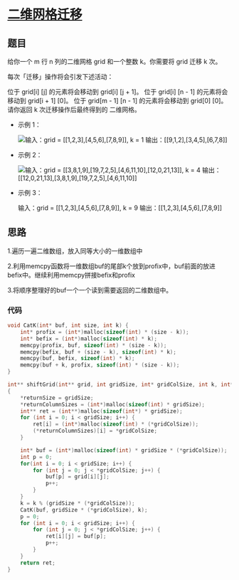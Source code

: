# [二维网格迁移](https://leetcode-cn.com/problems/shift-2d-grid/)

## 题目

给你一个 m 行 n 列的二维网格 grid 和一个整数 k。你需要将 grid 迁移 k 次。

每次「迁移」操作将会引发下述活动：

位于 grid[i] [j] 的元素将会移动到 grid[i] [j + 1]。
位于 grid[i] [n - 1] 的元素将会移动到 grid[i + 1] [0]。
位于 grid[m - 1] [n - 1] 的元素将会移动到 grid[0] [0]。
请你返回 k 次迁移操作后最终得到的 二维网格。

- 示例 1：

  ![](https://assets.leetcode-cn.com/aliyun-lc-upload/uploads/2019/11/16/e1-1.png)输入：grid = [[1,2,3],[4,5,6],[7,8,9]], k = 1
  输出：[[9,1,2],[3,4,5],[6,7,8]]

- 示例 2：

  ![](https://assets.leetcode-cn.com/aliyun-lc-upload/uploads/2019/11/16/e2-1.png)输入：grid = [[3,8,1,9],[19,7,2,5],[4,6,11,10],[12,0,21,13]], k = 4
  输出：[[12,0,21,13],[3,8,1,9],[19,7,2,5],[4,6,11,10]]

- 示例 3：

  输入：grid = [[1,2,3],[4,5,6],[7,8,9]], k = 9
  输出：[[1,2,3],[4,5,6],[7,8,9]]

## 思路

1.遍历一遍二维数组，放入同等大小的一维数组中

2.利用memcpy函数将一维数组buf的尾部k个放到profix中，buf前面的放进	befix中。继续利用memcpy拼接befix和profix

3.将顺序整理好的buf一个一个读到需要返回的二维数组中。

### 代码

```C
void CatK(int* buf, int size, int k) {
    int* profix = (int*)malloc(sizeof(int) * (size - k));
    int* befix = (int*)malloc(sizeof(int) * k);
    memcpy(profix, buf, sizeof(int) * (size - k));
    memcpy(befix, buf + (size - k), sizeof(int) * k);
    memcpy(buf, befix, sizeof(int) * k);
    memcpy(buf + k, profix, sizeof(int) * (size - k));
}

int** shiftGrid(int** grid, int gridSize, int* gridColSize, int k, int* returnSize, int** returnColumnSizes)
{
    *returnSize = gridSize;
    *returnColumnSizes = (int*)malloc(sizeof(int) * gridSize);
    int** ret = (int**)malloc(sizeof(int*) * gridSize);
    for (int i = 0; i < gridSize; i++) {
        ret[i] = (int*)malloc(sizeof(int) * (*gridColSize));
        (*returnColumnSizes)[i] = *gridColSize;
    }

    int* buf = (int*)malloc(sizeof(int) * gridSize * (*gridColSize));
    int p = 0;
    for(int i = 0; i < gridSize; i++) {
        for (int j = 0; j < *gridColSize; j++) {
            buf[p] = grid[i][j]; 
            p++;
        }
    }
    k = k % (gridSize * (*gridColSize));
    CatK(buf, gridSize * (*gridColSize), k);
    p = 0;
    for (int i = 0; i < gridSize; i++) {
        for (int j = 0; j < *gridColSize; j++) {
            ret[i][j] = buf[p];
            p++;
        }
    }
    return ret;
}
```


